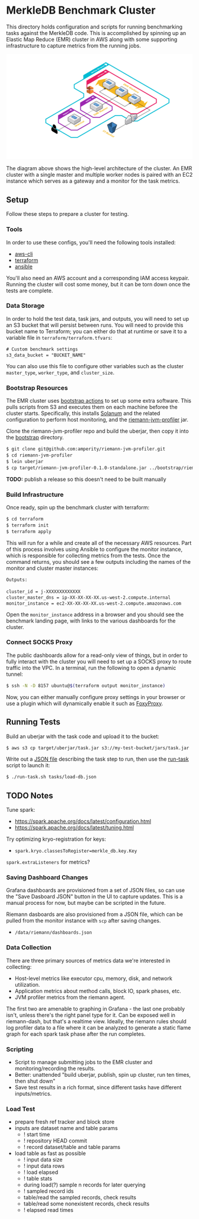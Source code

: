 MerkleDB Benchmark Cluster
==========================

This directory holds configuration and scripts for running benchmarking tasks
against the MerkleDB code. This is accomplished by spinning up an Elastic Map
Reduce (EMR) cluster in AWS along with some supporting infrastructure to capture
metrics from the running jobs.

![cluster archictecture](img/cluster-diagram.png)

The diagram above shows the high-level architecture of the cluster. An EMR
cluster with a single master and multiple worker nodes is paired with an EC2
instance which serves as a gateway and a monitor for the task metrics.


## Setup

Follow these steps to prepare a cluster for testing.

### Tools

In order to use these configs, you'll need the following tools installed:

- [aws-cli](https://aws.amazon.com/cli/)
- [terraform](https://www.terraform.io/)
- [ansible](https://www.ansible.com/)

You'll also need an AWS account and a corresponding IAM access keypair. Running
the cluster will cost some money, but it can be torn down once the tests are
complete.

### Data Storage

In order to hold the test data, task jars, and outputs, you will need to set up
an S3 bucket that will persist between runs. You will need to provide this bucket name to
Terraform; you can either do that at runtime or save it to a variable file in
`terraform/terraform.tfvars`:

```
# Custom benchmark settings
s3_data_bucket = "BUCKET_NAME"
```

You can also use this file to configure other variables such as the cluster
`master_type`, `worker_type`, and `cluster_size`.

### Bootstrap Resources

The EMR cluster uses [bootstrap actions](https://docs.aws.amazon.com/emr/latest/ManagementGuide/emr-plan-bootstrap.html)
to set up some extra software. This pulls scripts from S3 and executes them on
each machine beforee the cluster starts. Specifically, this installs
[Solanum](https://github.com/greglook/solanum) and the related configuration to
perform host monitoring, and the [riemann-jvm-profiler](https://github.com/amperity/riemann-jvm-profiler)
jar.

Clone the riemann-jvm-profiler repo and build the uberjar, then copy it into the
[bootstrap](bootstrap) directory.

```sh
$ git clone git@github.com:amperity/riemann-jvm-profiler.git
$ cd riemann-jvm-profiler
$ lein uberjar
$ cp target/riemann-jvm-profiler-0.1.0-standalone.jar ../bootstrap/riemann-jvm-profiler.jar
```

**TODO:** publish a release so this doesn't need to be built manually

### Build Infrastructure

Once ready, spin up the benchmark cluster with terraform:

```sh
$ cd terraform
$ terraform init
$ terraform apply
```

This will run for a while and create all of the necessary AWS resources. Part of
this process involves using Ansible to configure the monitor instance, which is
responsible for collecting metrics from the tests. Once the command returns, you
should see a few outputs including the names of the monitor and cluster master
instances:

```
Outputs:

cluster_id = j-XXXXXXXXXXXXX
cluster_master_dns = ip-XX-XX-XX-XX.us-west-2.compute.internal
monitor_instance = ec2-XX-XX-XX-XX.us-west-2.compute.amazonaws.com
```

Open the `monitor_instance` address in a browser and you should see the
benchmark landing page, with links to the various dashboards for the cluster.

### Connect SOCKS Proxy

The public dashboards allow for a read-only view of things, but in order to
fully interact with the cluster you will need to set up a SOCKS proxy to route
traffic into the VPC. In a terminal, run the following to open a dynamic tunnel:

```sh
$ ssh -N -D 8157 ubuntu@$(terraform output monitor_instance)
```

Now, you can either manually configure proxy settings in your browser or use a
plugin which will dynamically enable it such as
[FoxyProxy](https://addons.mozilla.org/en-US/firefox/addon/foxyproxy-standard/).


## Running Tests

Build an uberjar with the task code and upload it to the bucket:

```sh
$ aws s3 cp target/uberjar/task.jar s3://my-test-bucket/jars/task.jar
```

Write out a [JSON file](tasks/load-db.json) describing the task step to run,
then use the [run-task](run-task.sh) script to launch it:

```sh
$ ./run-task.sh tasks/load-db.json
```









## TODO Notes

Tune spark:
- https://spark.apache.org/docs/latest/configuration.html
- https://spark.apache.org/docs/latest/tuning.html

Try optimizing kryo-registration for keys:
- `spark.kryo.classesToRegister=merkle_db.key.Key`

`spark.extraListeners` for metrics?

### Saving Dashboard Changes

Grafana dashboards are provisioned from a set of JSON files, so can use the
"Save Dasboard JSON" button in the UI to capture updates. This is a manual
process for now, but maybe can be scripted in the future.

Riemann dasboards are also provisioned from a JSON file, which can be pulled
from the monitor instance with `scp` after saving changes.

- `/data/riemann/dashboards.json`

### Data Collection

There are three primary sources of metrics data we're interested in collecting:
- Host-level metrics like executor cpu, memory, disk, and network utilization.
- Application metrics about method calls, block IO, spark phases, etc.
- JVM profiler metrics from the riemann agent.

The first two are amenable to graphing in Grafana - the last one probably isn't,
unless there's the right panel type for it. Can be exposed well in riemann-dash,
but that's a realtime view. Ideally, the riemann rules should log profiler data
to a file where it can be analyzed to generate a static flame graph for each
spark task phase after the run completes.

### Scripting

- Script to manage submitting jobs to the EMR cluster and monitoring/recording
  the results.
- Better: unattended "build uberjar, publish, spin up cluster, run ten times, then shut down"
- Save test results in a rich format, since different tasks have different
  inputs/metrics.

### Load Test

- prepare fresh ref tracker and block store
- inputs are dataset name and table params
  - ! start time
  - ! repository HEAD commit
  - ! record dataset/table and table params
- load table as fast as possible
  - ! input data size
  - ! input data rows
  - ! load elapsed
  - ! table stats
  - during load(?) sample n records for later querying
  - ! sampled record ids
  - table/read the sampled records, check results
  - table/read some nonexistent records, check results
  - ! elapsed read times
